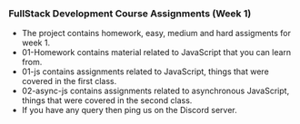 ### FullStack Development Course Assignments (Week 1)

- The project contains homework, easy, medium and hard assigments for week 1.
- 01-Homework contains material related to JavaScript that you can learn from.
- 01-js contains assignments related to JavaScript, things that were covered in the first class.
- 02-async-js contains assignments related to asynchronous JavaScript, things that were covered in the second class.
- If you have any query then ping us on the Discord server.
